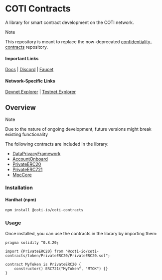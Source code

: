 # COTI Contracts

A library for smart contract development on the COTI network.

> [!NOTE]
> This repository is meant to replace the now-deprecated [confidentiality-contracts](https://github.com/coti-io/confidentiality-contracts) repository.

#### Important Links

[Docs](https://docs.coti.io) | [Discord](https://discord.gg/cuCykh8P4m) | [Faucet](https://faucet.coti.io)

#### Network-Specific Links

[Devnet Explorer](https://explorer-devnet.coti.io) | [Testnet Explorer](https://testnet.cotiscan.io)

## Overview

> [!NOTE]  
> Due to the nature of ongoing development, future versions might break existing functionality

The following contracts are included in the library:
- [DataPrivacyFramework](/contracts/access/DataPrivacyFramework/)
- [AccountOnboard](/contracts/onboard/)
- [PrivateERC20](/contracts/token/PrivateERC20/)
- [PrivateERC721](/contracts/token/PrivateERC721/)
- [MpcCore](/contracts/utils/mpc/)

### Installation

#### Hardhat (npm)

```bash
npm install @coti-io/coti-contracts
```

### Usage

Once installed, you can use the contracts in the library by importing them:

```solidity
pragma solidity ^0.8.20;

import {PrivateERC20} from "@coti-io/coti-contracts/token/PrivateERC20/PrivateERC20.sol";

contract MyToken is PrivateERC20 {
    constructor() ERC721("MyToken", "MTOK") {}
}
```
